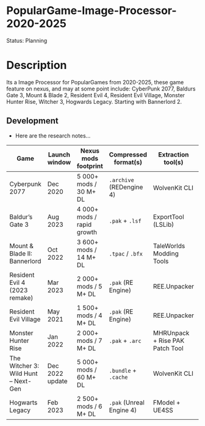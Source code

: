 # PopularGame-Image-Processor-2020-2025
Status: Planning

# Description
Its a Image Processor for PopularGames from 2020-2025, these game feature on nexus, and may at some point include: CyberPunk 2077, Baldurs Gate 3, Mount & Blade 2, Resident Evil 4, Resident Evil Village, Monster Hunter Rise, Witcher 3, Hogwards Legacy. Starting with Bannerlord 2.

## Development
- Here are the research notes...

| Game                                | Launch window   | Nexus mods footprint       | Compressed format(s)     | Extraction tool(s)              | Tool package       | Installed footprint | Kept for processor |
| ----------------------------------- | --------------- | -------------------------- | ------------------------ | ------------------------------- | ------------------ | ------------------- | ------------------ |
| Cyberpunk 2077                      | Dec 2020        | 5 000+ mods / 30 M+ DL     | `.archive` (REDengine 4) | WolvenKit CLI                   | zip (portable)     | ≈ 110 GB            | ✅                  |
| Baldur’s Gate 3                     | Aug 2023        | 4 000+ mods / rapid growth | `.pak` + `.lsf`          | ExportTool (LSLib)              | zip (portable)     | ≈ 150 GB            | ✅                  |
| Mount & Blade II: Bannerlord        | Oct 2022        | 3 600+ mods / 14 M+ DL     | `.tpac` / `.bfx`         | TaleWorlds Modding Tools        | zip (no installer) | ≈ 60 GB             | ✅                  |
| Resident Evil 4 (2023 remake)       | Mar 2023        | 2 000+ mods / 5 M+ DL      | `.pak` (RE Engine)       | REE.Unpacker                    | zip (single exe)   | ≈ 58 GB             | ✅                  |
| Resident Evil Village               | May 2021        | 1 500+ mods / 4 M+ DL      | `.pak` (RE Engine)       | REE.Unpacker                    | zip (single exe)   | ≈ 50 GB             | ✅                  |
| Monster Hunter Rise                 | Jan 2022        | 2 000+ mods / 7 M+ DL      | `.pak` + `.arc`          | MHRUnpack + Rise PAK Patch Tool | zip (portable)     | ≈ 36 GB             | ✅                  |
| The Witcher 3: Wild Hunt – Next-Gen | Dec 2022 update | 5 000+ mods / 60 M+ DL     | `.bundle` + `.cache`     | WolvenKit CLI                   | zip (portable)     | ≈ 100 GB            | ✅                  |
| Hogwarts Legacy                     | Feb 2023        | 2 500+ mods / 6 M+ DL      | `.pak` (Unreal Engine 4) | FModel + UE4SS                  | zip (portable)     | ≈ 85 GB             | ✅                  |
